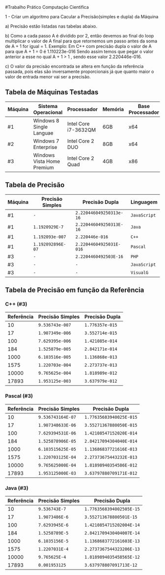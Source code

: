 #Trabalho Prático Computação Cientifica

1 -  Criar um algoritmo para Cacular a Precisão(simples e dupla) da Máquina

  a) Precisão estão listadas nas tabelas abaixo.
  
  b) Como a cada passo A é dividido por 2, então devemos ao final do loop multiplicar o valor de A final para que retornemos um passo antes da soma de A + 1 for igual = 1.
  Exemplo:
	Em C++ com precisão dupla o valor de A para que A + 1 = 0 é 1.110223e-016
	Sendo assim temos que pegar o valor anterior a esse no qual A + 1 > 1 , sendo esse valor 2.220446e-016.
	
  c) O valor da precisão encontrada se altera em função da referência passada, pois elas são inversamente proporcionais já que quanto maior o valor de entrada menor vai ser a precisão.
  

## Tabela de Máquinas Testadas
Máquina | Sistema Operacional        | Processador          | Memória | Base Processador
---     | ---                        | ---                  | ---     | ---
#1      | Windows 8 Single Languae   | Intel Core i7-3632QM | 6GB     | x64
#2      | Windows 7 Enterprise       | Intel Core 2 DUO     | 8GB     | x64
#3      | Windows Vista Home Premium | Intel Core 2 Quad    | 4GB     | x86

## Tabela de Precisão

Máquina | Precisão Simples        | Precisão Dupla          | Linguagem
---     | ---                     | ---                     | ---
#1      | `-`                     | `2.220446049250313e-16` | `JavaScript`
#1      | `1.1920929E-7`          | `2.220446049250313E-16` | `Java`
#1      | `1.192093e-007`         | `2.220446e-016`         | `C++`
#1      | `1.192092896E-07`       | `2.22044604925031E-016` | `Pascal`
#3      | `-`                     | `2.2204460492503E-16`   | `PHP`
#3      | `-`                     | `-`                     | `JavaScript`
#3      | `-`                     | `-`                     | `VisualG`

## Tabela de Precisão em função da Referência

### C++ (#3)

Referência | Precisão Simples | Precisão Dupla 
---        | ---              | ---            
10         | `9.536743e-007`  | `1.776357e-015`
17         | `1.907349e-006`  | `3.552714e-015`
100        | `7.629395e-006`  | `1.421085e-014`
184        | `1.525879e-005`  | `2.842171e-014`
1000       | `6.103516e-005`  | `1.136868e-013`
1575       | `1.220703e-004`  | `2.273737e-013`
10000      | `9.765625e-004`  | `1.818989e-012`
17893      | `1.953125e-003`  | `3.637979e-012`

### Pascal (#3)

Referência | Precisão Simples  | Precisão Dupla 
---        | ---               | ---            
10         | `9.536743164E-07` | `1.77635683940025E-015`
17         | `1.907348633E-06` | `3.55271367880050E-015`
100        | `7.629394531E-06` | `1.42108547152020E-014`
184        | `1.525878906E-05` | `2.84217094304040E-014`
1000       | `6.103515625E-05` | `1.13686837721616E-013`
1575       | `1.220703125E-04` | `2.27373675443232E-013`
10000      | `9.765625000E-04` | `1.81898940354586E-012`
17893      | `1.953125000E-03` | `3.63797880709171E-012`

### Java (#3)

Referência | Precisão Simples | Precisão Dupla 
---        | ---              | ---            
10         | `9.536743E-7`    | `1.7763568394002505E-15`
17         | `1.9073486E-6`   | `3.552713678800501E-15`
100        | `7.6293945E-6`   | `1.4210854715202004E-14`
184        | `1.5258789E-5`   | `2.8421709430404007E-14`
1000       | `6.1035156E-5`   | `1.1368683772161603E-13`
1575       | `1.2207031E-4`   | `2.2737367544323206E-13`
10000      | `9.765625E-4`    | `1.8189894035458565E-12`
17893      | `0.001953125`    | `3.637978807091713E-12`
